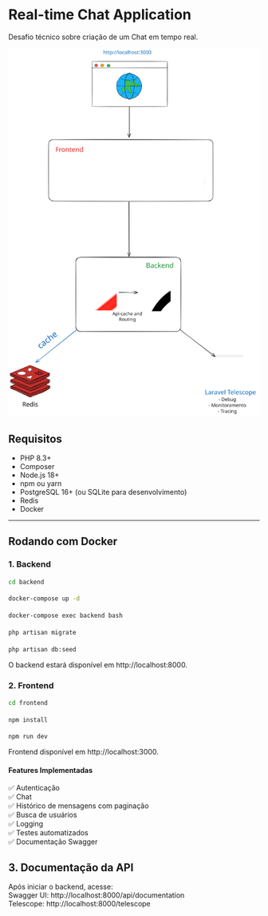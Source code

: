 # Real-time Chat Application

Desafio técnico sobre criação de um Chat em tempo real.

![Diagrama](application-diagram.svg)

## Requisitos

- PHP 8.3+
- Composer
- Node.js 18+
- npm ou yarn
- PostgreSQL 16+ (ou SQLite para desenvolvimento)
- Redis
- Docker

---

## Rodando com Docker

### 1. Backend

```bash
cd backend

docker-compose up -d

docker-compose exec backend bash

php artisan migrate

php artisan db:seed
```

O backend estará disponível em http://localhost:8000.

### 2. Frontend
```bash
cd frontend

npm install

npm run dev
```

Frontend disponível em http://localhost:3000.

#### Features Implementadas
✅ Autenticação  
✅ Chat      
✅ Histórico de mensagens com paginação  
✅ Busca de usuários    
✅ Logging  
✅ Testes automatizados  
✅ Documentação Swagger  



## 3. Documentação da API
Após iniciar o backend, acesse:  
Swagger UI: http://localhost:8000/api/documentation  
Telescope: http://localhost:8000/telescope  